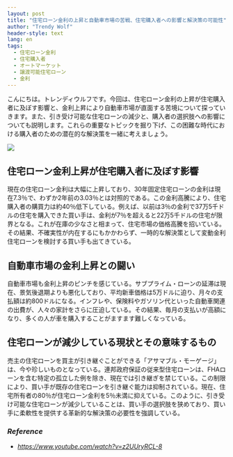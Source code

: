 ```yaml
---
layout: post
title: "住宅ローン金利の上昇と自動車市場の苦戦、住宅購入者への影響と解決策の可能性"
author: "Trendy Wolf"
header-style: text
lang: en
tags:
  - 住宅ローン金利
  - 住宅購入者
  - オートマーケット
  - 譲渡可能住宅ローン
  - 金利
---
```


こんにちは。トレンディウルフです。今回は、住宅ローン金利の上昇が住宅購入者に及ぼす影響と、金利上昇により自動車市場が直面する苦境について探っていきます。また、引き受け可能な住宅ローンの減少と、購入者の選択肢への影響についても説明します。これらの重要なトピックを掘り下げ、この困難な時代における購入者のための潜在的な解決策を一緒に考えましょう。

<img
    src="https://i.ytimg.com/vi/z2UUryRCL-8/hqdefault.jpg"
/>


## 住宅ローン金利上昇が住宅購入者に及ぼす影響
現在の住宅ローン金利は大幅に上昇しており、30年固定住宅ローンの金利は現在7.3％で、わずか2年前の3.03％とは対照的である。この金利高騰により、住宅購入者の購買力は約40％低下している。例えば、以前は3％の金利で37万5千ドルの住宅を購入できた買い手は、金利が7％を超えると22万5千ドルの住宅が限界となる。これが在庫の少なさと相まって、住宅市場の価格高騰を招いている。その結果、不確実性が内在するにもかかわらず、一時的な解決策として変動金利住宅ローンを検討する買い手も出てきている。

## 自動車市場の金利上昇との闘い
自動車市場も金利上昇のピンチを感じている。サブプライム・ローンの延滞は現在、景気後退期よりも悪化しており、平均新車価格は5万ドルに迫り、月々の支払額は約800ドルになる。インフレや、保険料やガソリン代といった自動車関連の出費が、人々の家計をさらに圧迫している。その結果、毎月の支払いが高額になり、多くの人が車を購入することがますます難しくなっている。

## 住宅ローンが減少している現状とその意味するもの
売主の住宅ローンを買主が引き継ぐことができる「アサマブル・モーゲージ」は、今や珍しいものとなっている。連邦政府保証の従来型住宅ローンは、FHAローンを含む特定の孤立した例を除き、現在では引き継ぎを禁じている。この制限により、買い手が既存の住宅ローンを引き継ぐ能力は抑制されている。現在、住宅所有者の80％が住宅ローン金利を5％未満に抑えている。このように、引き受け可能な住宅ローンが減少していることは、買い手の選択肢を狭めており、買い手に柔軟性を提供する革新的な解決策の必要性を強調している。


### _Reference_
- _https://www.youtube.com/watch?v=z2UUryRCL-8_

